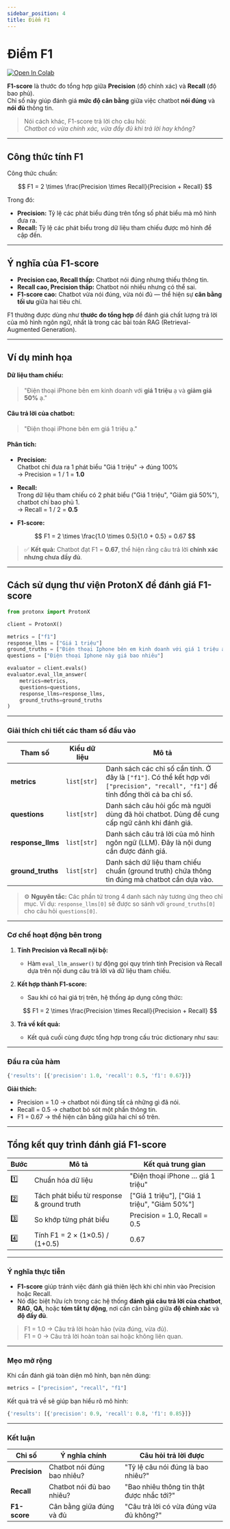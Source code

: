 ```yaml
---
sidebar_position: 4
title: Điểm F1
---
```


# Điểm F1
[![Open In Colab](https://colab.research.google.com/assets/colab-badge.svg)](https://colab.research.google.com/drive/1ZdwpzIDw6JSkwDm62pHsmbjgC6s6TDIh?usp=sharing)


**F1-score** là thước đo tổng hợp giữa **Precision** (độ chính xác) và **Recall** (độ bao phủ).  
Chỉ số này giúp đánh giá **mức độ cân bằng** giữa việc chatbot **nói đúng** và **nói đủ** thông tin.

> Nói cách khác, F1-score trả lời cho câu hỏi:  
> *Chatbot có vừa chính xác, vừa đầy đủ khi trả lời hay không?*

---

## Công thức tính F1


Công thức chuẩn:

$$
F1 = 2 \times \frac{Precision \times Recall}{Precision + Recall}
$$

Trong đó:

- **Precision:** Tỷ lệ các phát biểu đúng trên tổng số phát biểu mà mô hình đưa ra.  
- **Recall:** Tỷ lệ các phát biểu trong dữ liệu tham chiếu được mô hình đề cập đến.

---

## Ý nghĩa của F1-score

- **Precision cao, Recall thấp:** Chatbot nói đúng nhưng thiếu thông tin.  
- **Recall cao, Precision thấp:** Chatbot nói nhiều nhưng có thể sai.  
- **F1-score cao:** Chatbot vừa nói đúng, vừa nói đủ — thể hiện sự **cân bằng tối ưu** giữa hai tiêu chí.

F1 thường được dùng như **thước đo tổng hợp** để đánh giá chất lượng trả lời của mô hình ngôn ngữ, nhất là trong các bài toán RAG (Retrieval-Augmented Generation).

---

## Ví dụ minh họa

#### Dữ liệu tham chiếu:
> "Điện thoại iPhone bên em kinh doanh với **giá 1 triệu** ạ và **giảm giá 50%** ạ."

#### Câu trả lời của chatbot:
> "Điện thoại iPhone bên em giá 1 triệu ạ."

#### Phân tích:

- **Precision:**  
  Chatbot chỉ đưa ra 1 phát biểu "Giá 1 triệu" → đúng 100%  
  → Precision = 1 / 1 = **1.0**

- **Recall:**  
  Trong dữ liệu tham chiếu có 2 phát biểu ("Giá 1 triệu", "Giảm giá 50%"), chatbot chỉ bao phủ 1.  
  → Recall = 1 / 2 = **0.5**

- **F1-score:**  
  
$$
F1 = 2 \times \frac{1.0 \times 0.5}{1.0 + 0.5} = 0.67
$$

> ✅ **Kết quả:** Chatbot đạt F1 = **0.67**, thể hiện rằng câu trả lời **chính xác nhưng chưa đầy đủ**.

---

## Cách sử dụng thư viện ProtonX để đánh giá F1-score

```python
from protonx import ProtonX

client = ProtonX()

metrics = ["f1"]
response_llms = ["Giá 1 triệu"]
ground_truths = ["Điện thoại Iphone bên em kinh doanh với giá 1 triệu ạ và giảm giá 50% ạ"]
questions = ["Điện thoại Iphone này giá bao nhiêu"]

evaluator = client.evals()
evaluator.eval_llm_answer(
    metrics=metrics,
    questions=questions,
    response_llms=response_llms,
    ground_truths=ground_truths
)
```

---

### Giải thích chi tiết các tham số đầu vào

| Tham số           | Kiểu dữ liệu | Mô tả                                                                                                                                |
| ----------------- | ------------ | ------------------------------------------------------------------------------------------------------------------------------------ |
| **metrics**       | `list[str]`  | Danh sách các chỉ số cần tính. Ở đây là `["f1"]`. Có thể kết hợp với `["precision", "recall", "f1"]` để tính đồng thời cả ba chỉ số. |
| **questions**     | `list[str]`  | Danh sách câu hỏi gốc mà người dùng đã hỏi chatbot. Dùng để cung cấp ngữ cảnh khi đánh giá.                                          |
| **response_llms** | `list[str]`  | Danh sách câu trả lời của mô hình ngôn ngữ (LLM). Đây là nội dung cần được đánh giá.                                                 |
| **ground_truths** | `list[str]`  | Danh sách dữ liệu tham chiếu chuẩn (ground truth) chứa thông tin đúng mà chatbot cần dựa vào.                                        |

> ⚙️ **Nguyên tắc:** Các phần tử trong 4 danh sách này tương ứng theo chỉ mục.
> Ví dụ: `response_llms[0]` sẽ được so sánh với `ground_truths[0]` cho câu hỏi `questions[0]`.

---

### Cơ chế hoạt động bên trong

1. **Tính Precision và Recall nội bộ:**

   * Hàm `eval_llm_answer()` tự động gọi quy trình tính Precision và Recall dựa trên nội dung câu trả lời và dữ liệu tham chiếu.

2. **Kết hợp thành F1-score:**

   * Sau khi có hai giá trị trên, hệ thống áp dụng công thức:
   
   $$
   F1 = 2 \times \frac{Precision \times Recall}{Precision + Recall}
   $$

3. **Trả về kết quả:**

   * Kết quả cuối cùng được tổng hợp trong cấu trúc dictionary như sau:

---

### Đầu ra của hàm

```python
{'results': [{'precision': 1.0, 'recall': 0.5, 'f1': 0.67}]}
```

**Giải thích:**

* Precision = 1.0 → chatbot nói đúng tất cả những gì đã nói.
* Recall = 0.5 → chatbot bỏ sót một phần thông tin.
* F1 = 0.67 → thể hiện cân bằng giữa hai chỉ số trên.

---

## Tổng kết quy trình đánh giá F1-score

| Bước | Mô tả                                     | Kết quả trung gian                           |
| ---- | ----------------------------------------- | -------------------------------------------- |
| 1️⃣  | Chuẩn hóa dữ liệu                         | "Điện thoại iPhone … giá 1 triệu"            |
| 2️⃣  | Tách phát biểu từ response & ground truth | ["Giá 1 triệu"], ["Giá 1 triệu", "Giảm 50%"] |
| 3️⃣  | So khớp từng phát biểu                    | Precision = 1.0, Recall = 0.5                |
| 4️⃣  | Tính F1 = 2 × (1×0.5) / (1+0.5)           | 0.67                                         |

---

###  Ý nghĩa thực tiễn

* **F1-score** giúp tránh việc đánh giá thiên lệch khi chỉ nhìn vào Precision hoặc Recall.
* Nó đặc biệt hữu ích trong các hệ thống **đánh giá câu trả lời của chatbot**, **RAG**, **QA**, hoặc **tóm tắt tự động**, nơi cần cân bằng giữa **độ chính xác** và **độ đầy đủ**.

> F1 = 1.0 → Câu trả lời hoàn hảo (vừa đúng, vừa đủ).  
> F1 = 0 → Câu trả lời hoàn toàn sai hoặc không liên quan.

---

### Mẹo mở rộng

Khi cần đánh giá toàn diện mô hình, bạn nên dùng:

```python
metrics = ["precision", "recall", "f1"]
```

Kết quả trả về sẽ giúp bạn hiểu rõ mô hình:

```python
{'results': [{'precision': 0.9, 'recall': 0.8, 'f1': 0.85}]}
```

---

### Kết luận

| Chỉ số        | Ý nghĩa chính               | Câu hỏi trả lời được                      |
| ------------- | --------------------------- | ----------------------------------------- |
| **Precision** | Chatbot nói đúng bao nhiêu? | "Tỷ lệ câu nói đúng là bao nhiêu?"        |
| **Recall**    | Chatbot nói đủ bao nhiêu?   | "Bao nhiêu thông tin thật được nhắc tới?" |
| **F1-score**  | Cân bằng giữa đúng và đủ    | "Câu trả lời có vừa đúng vừa đủ không?"   |
